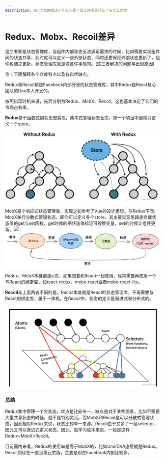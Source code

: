 ```yaml
---
description: 这3个东西解决了什么问题？设计原理是什么？有什么优势
---
```


# Redux、Mobx、Recoil差异

这三者都是状态管理库，当组件内部状态无法满足需求的时候，比如需要实现组件间的状态共享，此时就可以定义一些外部状态，同时还要保证外部状态更新了，组件也随之更新，状态管理库就是做这件事情的。(这三者解决的问题与出现原因)

注：下面解释各个仓库特点以及各自优缺点。

Redux和Recoil都是Facebook内部开发的状态管理库，其中Redux是React核心团队的Dan本人开发的。

按照出现时机来说，先后分别为Redux、MobX、Recoil，这也基本决定了它们的市场占有率。

**Redux**基于函数式编程思想实现，集中式管理状态仓库，即一个项目中通常只定义一个store。

![](<../../.gitbook/assets/image (3).png>)

MobX是个响应式状态管理库，实现之初参考了Vue的设计思想。与Redux不同，MobX奉行分散式管理状态，即你可以定义多个store。其主要实现思路是拦截状态值的get与set函数，get时候的把状态值标记可观察变量，set的时候让组件更新。![](https://secure2.wostatic.cn/static/kGiMEcYgjUSnYSEkJzYH4p/image.png?auth\_key=1690429708-mjocgS3UsTQfDGxGho4wNu-0-c171af56f1f3e9b7a0601309bde9db29\&image\_process=resize,w\_760\&file\_size=545025)\
![](<../../.gitbook/assets/image (4).png>)

Redux、MobX本身都是js库，如果想要和React一起使用，经常需要再使用一个与React的绑定库，如react-redux、mobx-react或者mobx-react-lite。

**Recoil**与上面两者不同的是，Recoil本身就是React的状态管理库，不再需要与React的绑定库，属于一体机。在Recoil中，状态的定义是渐进式和分布式的。

![](<../../.gitbook/assets/image (5).png>)

### 总结

Redux集中管理一个大状态，优点是比较专一，缺点是对于某些场景，比如不需要大量共享状态的时候，就不是特别灵活。而MobX和Recoil是可以分散式管理状态，因此相对Redux来说，状态比较单一来源。Recoil由于又多了一层selector，因此又可以渐进式定义状态。因此，就学习成本来说，一般是这样：Redux\<MobX\<Recoil。

目前国内来看，Redux的使用率是高于MobX的，比如Umi/DVA底层就是Redux。Recoil到现在一直没发正式版，主要是用在Facebook内部比较多。
